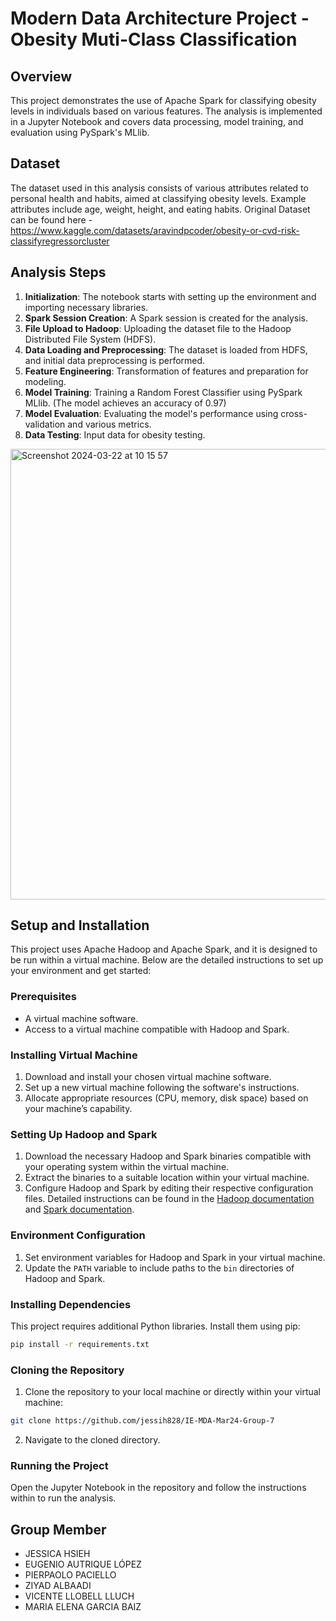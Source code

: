 # Modern Data Architecture Project - Obesity Muti-Class Classification

## Overview
This project demonstrates the use of Apache Spark for classifying obesity levels in individuals based on various features. The analysis is implemented in a Jupyter Notebook and covers data processing, model training, and evaluation using PySpark's MLlib.

## Dataset
The dataset used in this analysis consists of various attributes related to personal health and habits, aimed at classifying obesity levels. Example attributes include age, weight, height, and eating habits. Original Dataset can be found here - https://www.kaggle.com/datasets/aravindpcoder/obesity-or-cvd-risk-classifyregressorcluster

## Analysis Steps
1. **Initialization**: The notebook starts with setting up the environment and importing necessary libraries.
2. **Spark Session Creation**: A Spark session is created for the analysis.
3. **File Upload to Hadoop**: Uploading the dataset file to the Hadoop Distributed File System (HDFS).
4. **Data Loading and Preprocessing**: The dataset is loaded from HDFS, and initial data preprocessing is performed.
5. **Feature Engineering**: Transformation of features and preparation for modeling.
6. **Model Training**: Training a Random Forest Classifier using PySpark MLlib. (The model achieves an accuracy of 0.97)
7. **Model Evaluation**: Evaluating the model's performance using cross-validation and various metrics.
8. **Data Testing**: Input data for obesity testing.

<img width="721" alt="Screenshot 2024-03-22 at 10 15 57" src="https://github.com/jessih828/IE-MDA-Mar24-Group-7/assets/147946414/63cc3ddd-da31-4ae1-b39c-507e27b6e73d">

## Setup and Installation
This project uses Apache Hadoop and Apache Spark, and it is designed to be run within a virtual machine. Below are the detailed instructions to set up your environment and get started:

### Prerequisites
- A virtual machine software.
- Access to a virtual machine compatible with Hadoop and Spark.

### Installing Virtual Machine
1. Download and install your chosen virtual machine software.
2. Set up a new virtual machine following the software's instructions.
3. Allocate appropriate resources (CPU, memory, disk space) based on your machine’s capability.

### Setting Up Hadoop and Spark
1. Download the necessary Hadoop and Spark binaries compatible with your operating system within the virtual machine.
2. Extract the binaries to a suitable location within your virtual machine.
3. Configure Hadoop and Spark by editing their respective configuration files. Detailed instructions can be found in the [Hadoop documentation](https://hadoop.apache.org/docs/current/) and [Spark documentation](https://spark.apache.org/docs/latest/).

### Environment Configuration
1. Set environment variables for Hadoop and Spark in your virtual machine.
2. Update the `PATH` variable to include paths to the `bin` directories of Hadoop and Spark.

### Installing Dependencies
This project requires additional Python libraries. Install them using pip:
```bash
pip install -r requirements.txt
```

### Cloning the Repository
1. Clone the repository to your local machine or directly within your virtual machine:
```bash
git clone https://github.com/jessih828/IE-MDA-Mar24-Group-7
```
2. Navigate to the cloned directory.

### Running the Project
Open the Jupyter Notebook in the repository and follow the instructions within to run the analysis.

## Group Member 
- JESSICA HSIEH
- EUGENIO AUTRIQUE LÓPEZ
- PIERPAOLO PACIELLO
- ZIYAD ALBAADI
- VICENTE LLOBELL LLUCH
- MARIA ELENA GARCIA BAIZ
